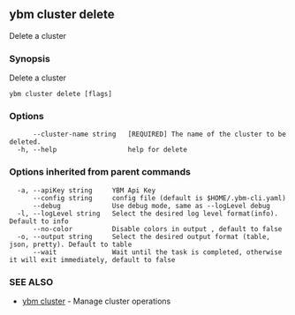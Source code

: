 ## ybm cluster delete

Delete a cluster

### Synopsis

Delete a cluster

```
ybm cluster delete [flags]
```

### Options

```
      --cluster-name string   [REQUIRED] The name of the cluster to be deleted.
  -h, --help                  help for delete
```

### Options inherited from parent commands

```
  -a, --apiKey string     YBM Api Key
      --config string     config file (default is $HOME/.ybm-cli.yaml)
      --debug             Use debug mode, same as --logLevel debug
  -l, --logLevel string   Select the desired log level format(info). Default to info
      --no-color          Disable colors in output , default to false
  -o, --output string     Select the desired output format (table, json, pretty). Default to table
      --wait              Wait until the task is completed, otherwise it will exit immediately, default to false
```

### SEE ALSO

* [ybm cluster](ybm_cluster.md)	 - Manage cluster operations

